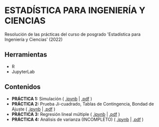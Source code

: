 # ESTADÍSTICA PARA INGENIERÍA Y CIENCIAS
Resolución de las prácticas del curso de posgrado 'Estadística para Ingeniería y Ciencias' (2022)
## Herramientas
* R
* JupyterLab
## Contenidos
* **PRÁCTICA 1:** Simulación  ( [.ipynb](https://github.com/ivan-svetlich/statistics-r/blob/main/notebooks/TP1.ipynb) | [.pdf](https://github.com/ivan-svetlich/statistics-r/blob/main/pdfs/Svetlich_TP1.pdf) )
* **PRÁCTICA 2:** Prueba Ji-cuadrado, Tablas de Contingencia, Bondad de Ajuste  ( [.ipynb](https://github.com/ivan-svetlich/statistics-r/blob/main/notebooks/TP2.ipynb) | [.pdf](https://github.com/ivan-svetlich/statistics-r/blob/main/pdfs/Svetlich_TP2.pdf) )
* **PRÁCTICA 3:** Regresión lineal múltiple  ( [.ipynb](https://github.com/ivan-svetlich/statistics-r/blob/main/notebooks/TP3.ipynb) | [.pdf](https://github.com/ivan-svetlich/statistics-r/blob/main/pdfs/Svetlich_TP3.pdf) )
* **PRÁCTICA 4:** Análisis de varianza (INCOMPLETO)  ( [.ipynb](https://github.com/ivan-svetlich/statistics-r/blob/main/notebooks/TP4.ipynb) | [.pdf](https://github.com/ivan-svetlich/statistics-r/blob/main/pdfs/Svetlich_TP4.pdf) )
